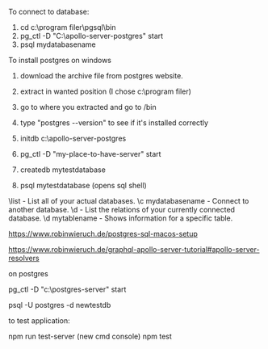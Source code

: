 To connect to database:

1. cd c:\program filer\pgsql\bin
2. pg_ctl -D "C:\apollo-server-postgres" start
3. psql mydatabasename

To install postgres on windows

1. download the archive file from postgres website.

2. extract in wanted position (I chose c:\program filer)

3. go to where you extracted and go to /bin

4. type "postgres --version" to see if it's installed correctly

5. initdb c:\apollo-server-postgres

6. pg_ctl -D "my-place-to-have-server" start

7. createdb mytestdatabase

8. psql mytestdatabase (opens sql shell)

\list - List all of your actual databases.
\c mydatabasename - Connect to another database.
\d - List the relations of your currently connected database.
\d mytablename - Shows information for a specific table.

https://www.robinwieruch.de/postgres-sql-macos-setup

https://www.robinwieruch.de/graphql-apollo-server-tutorial#apollo-server-resolvers

on postgres

pg_ctl -D "c:\postgres-server" start

psql -U postgres -d newtestdb

to test application:

npm run test-server
(new cmd console)
npm test

